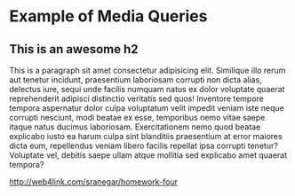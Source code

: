# Example of Media Queries

## This is an awesome h2

This is a paragraph  sit amet consectetur adipisicing elit. Similique illo rerum aut tenetur incidunt, praesentium laboriosam corrupti non dicta alias, delectus iure, sequi unde facilis numquam natus ex dolor voluptate quaerat reprehenderit adipisci distinctio veritatis sed quos! Inventore tempore tempora aspernatur dolor culpa voluptatum velit impedit veniam iste neque corrupti nesciunt, modi beatae ex esse, temporibus nemo vitae saepe itaque natus ducimus laboriosam. Exercitationem nemo quod beatae explicabo iusto ea harum culpa sint blanditiis praesentium at error maiores dicta eum, repellendus veniam libero facilis repellat ipsa corrupti tenetur? Voluptate vel, debitis saepe ullam atque mollitia sed explicabo amet quaerat tempora?

http://web4link.com/sranegar/homework-four